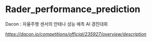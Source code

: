 # Rader_performance_prediction
Dacon : 자율주행 센서의 안테나 성능 예측 AI 경진대회  

*https://dacon.io/competitions/official/235927/overview/description*
